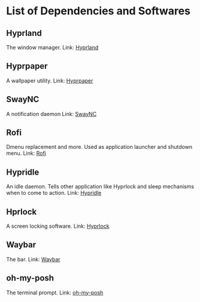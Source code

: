 
# List of Dependencies and Softwares


## Hyprland

The window manager.
Link: [Hyprland](https://hyprland.org/)

## Hyprpaper

A wallpaper utility. 
Link: [Hyprpaper](https://github.com/hyprwm/hyprpaper)

## SwayNC

A notification daemon
Link: [SwayNC](https://github.com/ErikReider/SwayNotificationCenter)

## Rofi

Dmenu replacement and more. Used as application launcher and shutdown menu.
Link: [Rofi](https://github.com/davatorium/rofi)

## Hypridle

An idle daemon. Tells other application like Hyprlock and sleep mechanisms when to come to action.
Link: [Hypridle](https://github.com/hyprwm/hypridle)

## Hprlock

A screen locking software.
Link: [Hyprlock](https://github.com/hyprwm/hyprlock)

## Waybar

The bar. 
Link: [Waybar](https://github.com/Alexays/Waybar)

## oh-my-posh

The terminal prompt.
Link: [oh-my-posh](https://ohmyposh.dev/)
